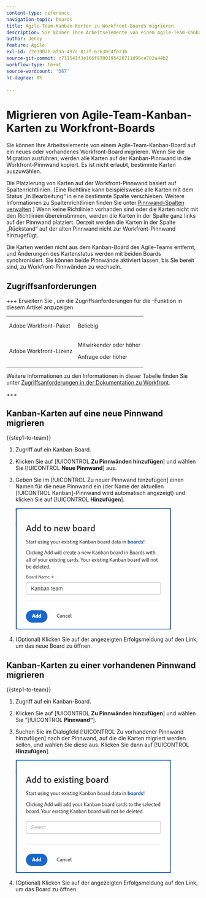 ```yaml
---
content-type: reference
navigation-topic: boards
title: Agile-Team-Kanban-Karten zu Workfront-Boards migrieren
description: Sie können Ihre Arbeitselemente von einem Agile-Team-Kanban-Board auf ein neues oder vorhandenes Workfront-Board migrieren.
author: Jenny
feature: Agile
exl-id: 72e3902b-af9a-497c-817f-63630c4fb73b
source-git-commit: c711541f3e166f9700195420711d95ce782a44b2
workflow-type: tm+mt
source-wordcount: '367'
ht-degree: 0%

---
```


# Migrieren von Agile-Team-Kanban-Karten zu Workfront-Boards

Sie können Ihre Arbeitselemente von einem Agile-Team-Kanban-Board auf ein neues oder vorhandenes Workfront-Board migrieren. Wenn Sie die Migration ausführen, werden alle Karten auf der Kanban-Pinnwand in die Workfront-Pinnwand kopiert. Es ist nicht erlaubt, bestimmte Karten auszuwählen.

Die Platzierung von Karten auf der Workfront-Pinnwand basiert auf Spaltenrichtlinien. (Eine Richtlinie kann beispielsweise alle Karten mit dem Status „In Bearbeitung“ in eine bestimmte Spalte verschieben. Weitere Informationen zu Spaltenrichtlinien finden Sie unter [Pinnwand-Spalten verwalten](/help/quicksilver/agile/get-started-with-boards/manage-board-columns.md).) Wenn keine Richtlinien vorhanden sind oder die Karten nicht mit den Richtlinien übereinstimmen, werden die Karten in der Spalte ganz links auf der Pinnwand platziert. Derzeit werden die Karten in der Spalte „Rückstand“ auf der alten Pinnwand nicht zur Workfront-Pinnwand hinzugefügt.

Die Karten werden nicht aus dem Kanban-Board des Agile-Teams entfernt, und Änderungen des Kartenstatus werden mit beiden Boards synchronisiert. Sie können beide Pinnwände aktiviert lassen, bis Sie bereit sind, zu Workfront-Pinnwänden zu wechseln.

## Zugriffsanforderungen

+++ Erweitern Sie , um die Zugriffsanforderungen für die -Funktion in diesem Artikel anzuzeigen.

<table style="table-layout:auto"> 
 <col> 
 <col> 
 <tbody> 
  <tr> 
   <td role="rowheader">Adobe Workfront-Paket</td> 
   <td> <p>Beliebig</p> </td> 
  </tr> 
  <tr> 
   <td role="rowheader">Adobe Workfront-Lizenz</td> 
   <td> 
   <p>Mitwirkender oder höher</p> 
   <p>Anfrage oder höher</p>
   </td> 
  </tr> 
 </tbody> 
</table>

Weitere Informationen zu den Informationen in dieser Tabelle finden Sie unter [Zugriffsanforderungen in der Dokumentation zu Workfront](/help/quicksilver/administration-and-setup/add-users/access-levels-and-object-permissions/access-level-requirements-in-documentation.md).

+++

## Kanban-Karten auf eine neue Pinnwand migrieren

{{step1-to-team}}

1. Zugriff auf ein Kanban-Board.
1. Klicken Sie auf [!UICONTROL **Zu Pinnwänden hinzufügen**] und wählen Sie [!UICONTROL **Neue Pinnwand**] aus.
1. Geben Sie im [!UICONTROL Zu neuer Pinnwand hinzufügen] einen Namen für die neue Pinnwand ein (der Name der aktuellen [!UICONTROL Kanban]-Pinnwand wird automatisch angezeigt) und klicken Sie auf [!UICONTROL **Hinzufügen**].

   ![Kanban-Karten zu neuer Pinnwand hinzufügen](assets/add-kanban-cards-to-new-board-dialog.png)

1. (Optional) Klicken Sie auf der angezeigten Erfolgsmeldung auf den Link, um das neue Board zu öffnen.

## Kanban-Karten zu einer vorhandenen Pinnwand migrieren

{{step1-to-team}}

1. Zugriff auf ein Kanban-Board.
1. Klicken Sie auf [!UICONTROL **Zu Pinnwänden hinzufügen**] und wählen Sie &quot;[!UICONTROL **Pinnwand“**].
1. Suchen Sie im Dialogfeld [!UICONTROL Zu vorhandener Pinnwand hinzufügen] nach der Pinnwand, auf die die Karten migriert werden sollen, und wählen Sie diese aus. Klicken Sie dann auf [!UICONTROL **Hinzufügen**].

   ![Kanban-Karten zu vorhandener Pinnwand hinzufügen](assets/add-kanban-cards-to-existing-board-dialog.png)

1. (Optional) Klicken Sie auf der angezeigten Erfolgsmeldung auf den Link, um das Board zu öffnen.
